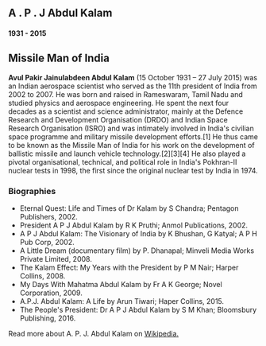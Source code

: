 <!DOCTYPE html>
<html lang="en">
  <head>
    
    
    
  </head>
  <body>
    <div class="container">
      <div class="content">
        <section class="top_section">
          <div class="image_container">
<!--             <img src="./images/apj.jpg" alt="tribute" /> -->
          </div>
          <div>
            <h1>A . P . J Abdul Kalam</h1>
            <h4>1931 - 2015</h4>
          </div>
        </section>
        <section class="about_section">
          <h2>Missile Man of India</h2>
          <p>
            <b>Avul Pakir Jainulabdeen Abdul Kalam</b> (15 October 1931 – 27
            July 2015) was an Indian aerospace scientist who served as the 11th
            president of India from 2002 to 2007. He was born and raised in
            Rameswaram, Tamil Nadu and studied physics and aerospace
            engineering. He spent the next four decades as a scientist and
            science administrator, mainly at the Defence Research and
            Development Organisation (DRDO) and Indian Space Research
            Organisation (ISRO) and was intimately involved in India's civilian
            space programme and military missile development efforts.[1] He thus
            came to be known as the Missile Man of India for his work on the
            development of ballistic missile and launch vehicle
            technology.[2][3][4] He also played a pivotal organisational,
            technical, and political role in India's Pokhran-II nuclear tests in
            1998, the first since the original nuclear test by India in 1974.
          </p>
        </section>
        <section class="biography_section">
          <h3>Biographies</h3>
          <ul>
            <li>
              Eternal Quest: Life and Times of Dr Kalam by S Chandra; Pentagon
              Publishers, 2002.
            </li>
            <li>
              President A P J Abdul Kalam by R K Pruthi; Anmol Publications,
              2002.
            </li>
            <li>
              A P J Abdul Kalam: The Visionary of India by K Bhushan, G Katyal;
              A P H Pub Corp, 2002.
            </li>
            <li>
              A Little Dream (documentary film) by P. Dhanapal; Minveli Media
              Works Private Limited, 2008.
            </li>
            <li>
              The Kalam Effect: My Years with the President by P M Nair; Harper
              Collins, 2008.
            </li>
            <li>
              My Days With Mahatma Abdul Kalam by Fr A K George; Novel
              Corporation, 2009.
            </li>
            <li>
              A.P.J. Abdul Kalam: A Life by Arun Tiwari; Haper Collins, 2015.
            </li>
            <li>
              The People's President: Dr A P J Abdul Kalam by S M Khan;
              Bloomsbury Publishing, 2016.
            </li>
          </ul>
        </section>
        <footer>
          <p>
            Read more about A. P. J. Abdul Kalam on
            <a href="https://en.wikipedia.org/wiki/A._P._J._Abdul_Kalam"
              >Wikipedia.</a
            >
          </p>
        </footer>
      </div>
    </div>
  </body>
</html>
